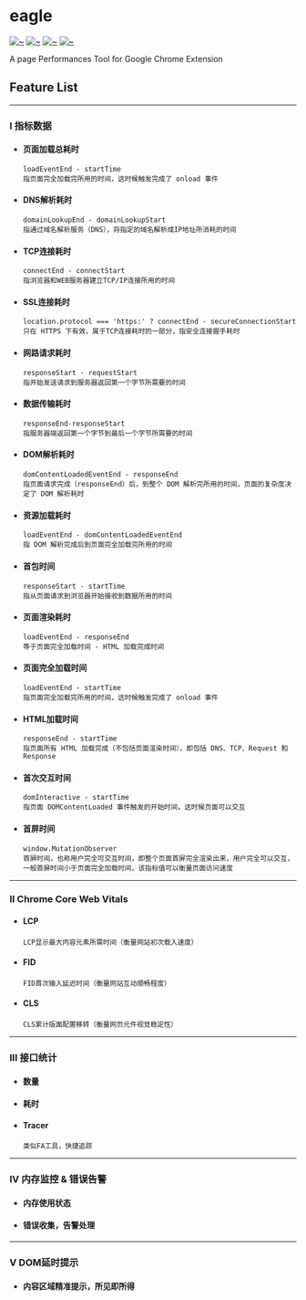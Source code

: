 # eagle

[![~](https://img.shields.io/badge/build-passing-success?style=flat&logo=GoogleChrome)](https://github.com/napster99/eagle)
[![~](https://img.shields.io/badge/npm-Grafana-%23F46800?style=flat&logo=Grafana)](https://github.com/grafana/grafana)
[![~](https://img.shields.io/badge/lastest-v0.0.1-critical)](https://github.com/napster99/eagle)
[![~](https://img.shields.io/badge/MIT-License-blue)](https://github.com/napster99/eagle)


A page Performances Tool for Google Chrome Extension  

## Feature List
<hr>

### I 指标数据  
  * #### 页面加载总耗时
    ```
    loadEventEnd - startTime 
    指页面完全加载完所用的时间，这时候触发完成了 onload 事件
    ```

  * #### DNS解析耗时
    ```
    domainLookupEnd - domainLookupStart
    指通过域名解析服务（DNS），将指定的域名解析成IP地址所消耗的时间
    ```

  * #### TCP连接耗时
     ```
    connectEnd - connectStart
    指浏览器和WEB服务器建立TCP/IP连接所用的时间
    ```

  * #### SSL连接耗时
     ```
    location.protocol === 'https:' ? connectEnd - secureConnectionStart
    只在 HTTPS 下有效，属于TCP连接耗时的一部分，指安全连接握手耗时
    ```

  * #### 网路请求耗时
     ```
    responseStart - requestStart
    指开始发送请求到服务器返回第一个字节所需要的时间
    ```

  * #### 数据传输耗时
     ```
    responseEnd-responseStart
    指服务器端返回第一个字节到最后一个字节所需要的时间
    ```

  * #### DOM解析耗时
     ```
    domContentLoadedEventEnd - responseEnd
    指页面请求完成（responseEnd）后，到整个 DOM 解析完所用的时间，页面的复杂度决定了 DOM 解析耗时
    ```

  * #### 资源加载耗时
     ```
    loadEventEnd - domContentLoadedEventEnd
    指 DOM 解析完成后到页面完全加载完所用的时间
    ```

  * #### 首包时间
     ```
    responseStart - startTime
    指从页面请求到浏览器开始接收到数据所用的时间
    ```

  * #### 页面渲染耗时
     ```
    loadEventEnd - responseEnd
    等于页面完全加载时间 - HTML 加载完成时间
    ```

  * #### 页面完全加载时间
     ```
    loadEventEnd - startTime
    指页面完全加载完所用的时间，这时候触发完成了 onload 事件
    ```

  * #### HTML加载时间
     ```
    responseEnd - startTime
    指页面所有 HTML 加载完成（不包括页面渲染时间），即包括 DNS、TCP、Request 和 Response
    ```

  * #### 首次交互时间
     ```
    domInteractive - startTime
    指页面 DOMContentLoaded 事件触发的开始时间，这时候页面可以交互
    ```

  * #### 首屏时间
     ```
    window.MutationObserver 
    首屏时间，也称用户完全可交互时间，即整个页面首屏完全渲染出来，用户完全可以交互，一般首屏时间小于页面完全加载时间，该指标值可以衡量页面访问速度
    ```

<hr>

###  II Chrome Core Web Vitals
  * #### LCP
    ```LCP显示最大内容元素所需时间（衡量网站初次载入速度）```

  * #### FID
    ```FID首次输入延迟时间（衡量网站互动顺畅程度）```

  * #### CLS
    ```CLS累计版面配置移转（衡量网页元件视觉稳定性）```

<hr>

###  III 接口统计
  * #### 数量

  * #### 耗时

  * #### Tracer
    ```类似FA工具，快捷追踪```


<hr>

###  IV 内存监控 & 错误告警
  * #### 内存使用状态
  * #### 错误收集，告警处理

<hr>

###  V DOM延时提示
* #### 内容区域精准提示，所见即所得